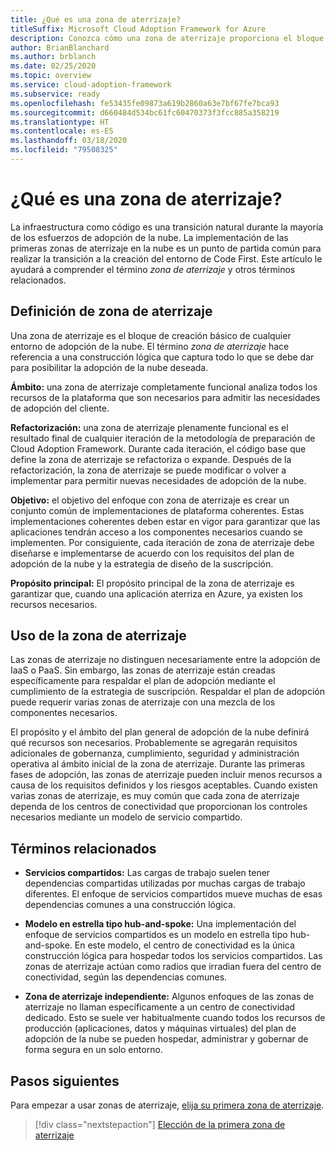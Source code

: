 ```yaml
---
title: ¿Qué es una zona de aterrizaje?
titleSuffix: Microsoft Cloud Adoption Framework for Azure
description: Conozca cómo una zona de aterrizaje proporciona el bloque de creación básico de cualquier entorno de adopción de la nube.
author: BrianBlanchard
ms.author: brblanch
ms.date: 02/25/2020
ms.topic: overview
ms.service: cloud-adoption-framework
ms.subservice: ready
ms.openlocfilehash: fe53435fe09873a619b2860a63e7bf67fe7bca93
ms.sourcegitcommit: d660484d534bc61fc60470373f3fcc885a358219
ms.translationtype: HT
ms.contentlocale: es-ES
ms.lasthandoff: 03/18/2020
ms.locfileid: "79508325"
---
```

<!-- markdownlint-disable MD026 -->

# <a name="what-is-a-landing-zone"></a>¿Qué es una zona de aterrizaje?

La infraestructura como código es una transición natural durante la mayoría de los esfuerzos de adopción de la nube. La implementación de las primeras zonas de aterrizaje en la nube es un punto de partida común para realizar la transición a la creación del entorno de Code First. Este artículo le ayudará a comprender el término _zona de aterrizaje_ y otros términos relacionados.

## <a name="landing-zone-definition"></a>Definición de zona de aterrizaje

Una zona de aterrizaje es el bloque de creación básico de cualquier entorno de adopción de la nube. El término _zona de aterrizaje_ hace referencia a una construcción lógica que captura todo lo que se debe dar para posibilitar la adopción de la nube deseada.

**Ámbito:** una zona de aterrizaje completamente funcional analiza todos los recursos de la plataforma que son necesarios para admitir las necesidades de adopción del cliente.

**Refactorización:** una zona de aterrizaje plenamente funcional es el resultado final de cualquier iteración de la metodología de preparación de Cloud Adoption Framework. Durante cada iteración, el código base que define la zona de aterrizaje se refactoriza o expande. Después de la refactorización, la zona de aterrizaje se puede modificar o volver a implementar para permitir nuevas necesidades de adopción de la nube.

**Objetivo:** el objetivo del enfoque con zona de aterrizaje es crear un conjunto común de implementaciones de plataforma coherentes. Estas implementaciones coherentes deben estar en vigor para garantizar que las aplicaciones tendrán acceso a los componentes necesarios cuando se implementen. Por consiguiente, cada iteración de zona de aterrizaje debe diseñarse e implementarse de acuerdo con los requisitos del plan de adopción de la nube y la estrategia de diseño de la suscripción.

**Propósito principal:** El propósito principal de la zona de aterrizaje es garantizar que, cuando una aplicación aterriza en Azure, ya existen los recursos necesarios.

## <a name="landing-zone-usage"></a>Uso de la zona de aterrizaje

Las zonas de aterrizaje no distinguen necesariamente entre la adopción de IaaS o PaaS. Sin embargo, las zonas de aterrizaje están creadas específicamente para respaldar el plan de adopción mediante el cumplimiento de la estrategia de suscripción. Respaldar el plan de adopción puede requerir varias zonas de aterrizaje con una mezcla de los componentes necesarios.

El propósito y el ámbito del plan general de adopción de la nube definirá qué recursos son necesarios. Probablemente se agregarán requisitos adicionales de gobernanza, cumplimiento, seguridad y administración operativa al ámbito inicial de la zona de aterrizaje. Durante las primeras fases de adopción, las zonas de aterrizaje pueden incluir menos recursos a causa de los requisitos definidos y los riesgos aceptables.  Cuando existen varias zonas de aterrizaje, es muy común que cada zona de aterrizaje dependa de los centros de conectividad que proporcionan los controles necesarios mediante un modelo de servicio compartido.

## <a name="related-terms"></a>Términos relacionados

- **Servicios compartidos:** Las cargas de trabajo suelen tener dependencias compartidas utilizadas por muchas cargas de trabajo diferentes. El enfoque de servicios compartidos mueve muchas de esas dependencias comunes a una construcción lógica.

- **Modelo en estrella tipo hub-and-spoke:** Una implementación del enfoque de servicios compartidos es un modelo en estrella tipo hub-and-spoke. En este modelo, el centro de conectividad es la única construcción lógica para hospedar todos los servicios compartidos. Las zonas de aterrizaje actúan como radios que irradian fuera del centro de conectividad, según las dependencias comunes.

- **Zona de aterrizaje independiente:** Algunos enfoques de las zonas de aterrizaje no llaman específicamente a un centro de conectividad dedicado. Esto se suele ver habitualmente cuando todos los recursos de producción (aplicaciones, datos y máquinas virtuales) del plan de adopción de la nube se pueden hospedar, administrar y gobernar de forma segura en un solo entorno.

## <a name="next-steps"></a>Pasos siguientes

Para empezar a usar zonas de aterrizaje, [elija su primera zona de aterrizaje](./first-landing-zone.md).

> [!div class="nextstepaction"]
> [Elección de la primera zona de aterrizaje](./first-landing-zone.md)
